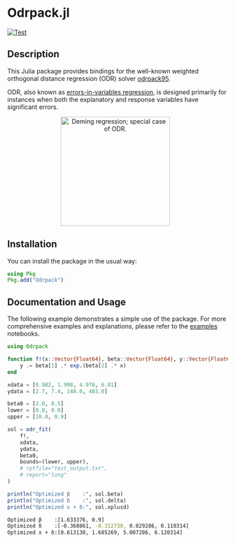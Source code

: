 # Odrpack.jl

[![Test](https://github.com/HugoMVale/Odrpack.jl/actions/workflows/test.yml/badge.svg)](https://github.com/HugoMVale/Odrpack.jl/actions)

## Description

This Julia package provides bindings for the well-known weighted orthogonal distance regression
(ODR) solver [odrpack95]. 

ODR, also known as [errors-in-variables regression], is designed primarily for instances when both
the explanatory and response variables have significant errors. 

<p align="center">
  <img src="https://upload.wikimedia.org/wikipedia/commons/thumb/8/81/Total_least_squares.svg/220px-Total_least_squares.svg.png" width="250" alt="Deming regression; special case of ODR." style="margin-right: 10px;">
</p>

[errors-in-variables regression]: https://en.wikipedia.org/wiki/Errors-in-variables_models
[odrpack95]: https://github.com/HugoMVale/odrpack95


## Installation

You can install the package in the usual way:

```julia
using Pkg
Pkg.add("Odrpack")
```

## Documentation and Usage

The following example demonstrates a simple use of the package. For more comprehensive examples and explanations, please refer to the [examples](./examples) notebooks.

```julia
using Odrpack

function f!(x::Vector{Float64}, beta::Vector{Float64}, y::Vector{Float64})
    y .= beta[1] .* exp.(beta[2] .* x)
end

xdata = [0.982, 1.998, 4.978, 6.01]
ydata = [2.7, 7.4, 148.0, 403.0]

beta0 = [2.0, 0.5]
lower = [0.0, 0.0]
upper = [10.0, 0.9]

sol = odr_fit(
    f!,
    xdata,
    ydata,
    beta0,
    bounds=(lower, upper),
    # rptfile="test_output.txt",
    # report="long"
)

println("Optimized β    :", sol.beta)
println("Optimized δ    :", sol.delta)
println("Optimized x + δ:", sol.xplusd)
```

```sh
Optimized β    :[1.633376, 0.9]
Optimized δ    :[-0.368861, -0.312730, 0.029286, 0.110314]
Optimized x + δ:[0.613138, 1.685269, 5.007286, 6.120314]
```

